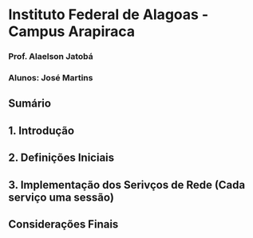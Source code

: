 # Instituto Federal de Alagoas - Campus Arapiraca
### Prof. Alaelson Jatobá

### Alunos: José Martins

## Sumário

## 1. Introdução

## 2. Definições Iniciais

## 3. Implementação dos Serivços de Rede (Cada serviço uma sessão)

## Considerações Finais
